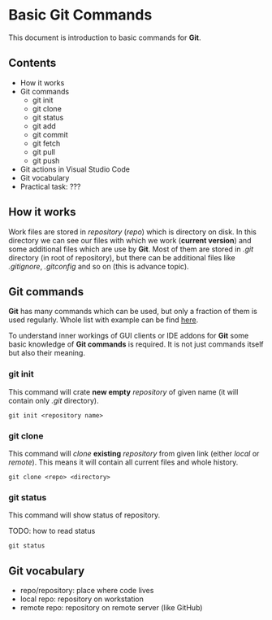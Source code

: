 # Basic Git Commands

This document is introduction to basic commands for **Git**.

## Contents

- How it works
- Git commands
  - git init
  - git clone
  - git status
  - git add
  - git commit
  - git fetch
  - git pull
  - git push
- Git actions in Visual Studio Code
- Git vocabulary
- Practical task: ???

## How it works

Work files are stored in _repository_ (_repo_) which is directory on disk. In this directory we can see our files with which we work (**current version**) and some additional files which are use by **Git**. Most of them are stored in _.git_ directory (in root of repository), but there can be additional files like _.gitignore_, _.gitconfig_ and so on (this is advance topic).

## Git commands

**Git** has many commands which can be used, but only a fraction of them is used regularly. Whole list with example can be find [here](https://git-scm.com/docs/git#_git_commands).

To understand inner workings of GUI clients or IDE addons for **Git** some basic knowledge of **Git commands** is required. It is not just commands itself but also their meaning.

### git init

This command will crate **new empty** _repository_ of given name (it will contain only _.git_ directory).

    git init <repository name>

### git clone

This command will _clone_ **existing** _repository_ from given link (either _local_ or _remote_). This means it will contain all current files and whole history.

    git clone <repo> <directory>

### git status

This command will show status of repository.

TODO: how to read status

    git status

## Git vocabulary

- repo/repository: place where code lives
- local repo: repository on workstation
- remote repo: repository on remote server (like GitHub)
